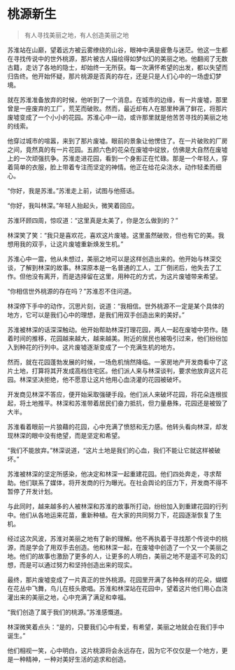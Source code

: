 # 桃源新生
> 有人寻找美丽之地，有人创造美丽之地

苏淮站在山巅，望着远方被云雾缭绕的山谷，眼神中满是疲惫与迷茫。他这一生都在寻找传说中的世外桃源，那片被古人描绘得如梦似幻的美丽之地。他翻阅了无数古籍，走访了各地的隐士，却始终一无所获。每一次满怀希望的出发，都以失望而归告终。他开始怀疑，那片桃源是否真的存在，还是只是人们心中的一场虚幻梦境。

就在苏淮准备放弃的时候，他听到了一个消息。在城市的边缘，有一片废墟，那里曾是一座废弃的工厂，荒芜而破败。然而，最近却有人在那里种满了鲜花，将那片废墟变成了一个小小的花园。苏淮心中一动，或许那里就是他苦苦寻找的美丽之地的线索。

他穿过城市的喧嚣，来到了那片废墟。眼前的景象让他愣住了。在一片破败的厂房之间，竟然真的有一片花园。五颜六色的花朵在废墟中绽放，仿佛是大自然在废墟上的一次顽强抗争。苏淮走进花园，看到一个身影正在忙碌。那是一个年轻人，穿着简单的衣服，脸上带着专注而坚定的神情。他正在给花朵浇水，动作轻柔而细心。

“你好，我是苏淮。”苏淮走上前，试图与他搭话。

“你好，我叫林深。”年轻人抬起头，微笑着回应。

苏淮环顾四周，惊叹道：“这里真是太美了，你是怎么做到的？”

林深笑了笑：“我只是喜欢花，喜欢这片废墟。这里虽然破败，但也有它的美。我想用我的双手，让这片废墟重新焕发生机。”

苏淮心中一震，他从未想过，美丽之地可以是这样创造出来的。他开始与林深交谈，了解到林深的故事。林深原本是一名普通的工人，工厂倒闭后，他失去了工作。但他没有离开，而是选择留在这里，用种花的方式，为这片废墟带来希望。

“你相信世外桃源的存在吗？”苏淮忍不住问道。

林深停下手中的动作，沉思片刻，说道：“我相信。世外桃源不一定是某个具体的地方，它可以是我们心中的理想，是我们用双手创造出来的美好。”

苏淮被林深的话深深触动。他开始帮助林深打理花园，两人一起在废墟中劳作。随着时间的推移，花园越来越大，越来越美。附近的居民也被吸引过来，他们纷纷加入到种花的行列中。这片废墟逐渐变成了一个充满生机的地方。

然而，就在花园蓬勃发展的时候，一场危机悄然降临。一家房地产开发商看中了这片土地，打算将其开发成高档住宅区。他们派人来与林深谈判，要求他放弃这片花园。林深坚决拒绝，他不愿意让这片他用心血浇灌的花园被破坏。

开发商见林深不答应，便开始采取强硬手段。他们派人来破坏花园，将花朵连根拔起，将土地推平。林深和苏淮带着居民们奋力抵抗，但力量悬殊，花园还是被毁了大半。

苏淮看着眼前一片狼藉的花园，心中充满了愤怒和无力感。他转头看向林深，却发现林深的眼中没有绝望，而是坚定和希望。

“我们不能放弃。”林深说道，“这片土地是我们的心血，我们不能让它就这样被破坏。”

苏淮被林深的坚定所感染，他决定和林深一起重建花园。他们四处奔走，寻求帮助。他们联系了媒体，将开发商的行为曝光。在社会舆论的压力下，开发商不得不暂停了开发计划。

与此同时，越来越多的人被林深和苏淮的故事所打动，纷纷加入到重建花园的行列中。他们从各地运来花苗，重新种植。在大家的共同努力下，花园逐渐恢复了生机。

经过这次风波，苏淮对美丽之地有了新的理解。他不再执着于寻找那个传说中的桃源，而是学会了用双手去创造。他和林深一起，在废墟中创造了一个又一个美丽之地。他们的故事也激励了更多的人，让更多的人明白，美丽之地不是遥不可及的幻想，而是可以通过努力和坚持创造出来的现实。

最终，那片废墟变成了一片真正的世外桃源。花园里开满了各种各样的花朵，蝴蝶在花丛中飞舞，鸟儿在枝头歌唱。苏淮和林深站在花园中，望着这片他们用心血浇灌出来的美丽之地，心中充满了满足和幸福。

“我们创造了属于我们的桃源。”苏淮感慨道。

林深微笑着点头：“是的，只要我们心中有爱，有希望，美丽之地就会在我们手中诞生。”

他们相视一笑，心中明白，这片桃源将会永远存在，因为它不仅仅是一个地方，更是一种精神，一种对美好生活的追求和创造。